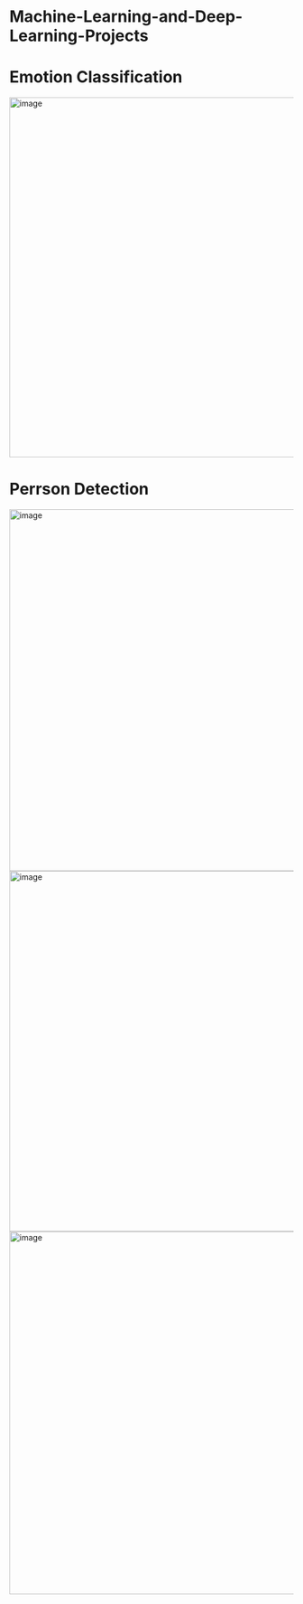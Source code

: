 # Machine-Learning-and-Deep-Learning-Projects

# Emotion Classification

<img width="568" height="637" alt="image" src="https://github.com/user-attachments/assets/de861fe8-0036-4fc3-93d6-535f3bad20d2" />

# Perrson Detection

<img width="571" height="640" alt="image" src="https://github.com/user-attachments/assets/3c375ec1-062f-4b20-a720-09efcba9c8f9" />

<img width="653" height="638" alt="image" src="https://github.com/user-attachments/assets/5edbd97b-bf2a-45ec-95bb-e9cbdc73f48a" />

<img width="671" height="642" alt="image" src="https://github.com/user-attachments/assets/52037d4e-31a7-40c3-ad45-6e0727031270" />



